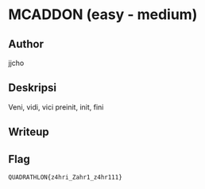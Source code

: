 # MCADDON (easy - medium)

## Author
jjcho

## Deskripsi
Veni, vidi, vici
preinit, init, fini

## Writeup

## Flag
`QUADRATHLON{z4hri_Zahr1_z4hr111}`
